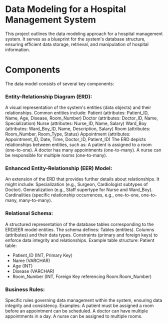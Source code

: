 # Data Modeling for a Hospital Management System

This project outlines the data modeling approach for a hospital management system. It serves as a blueprint for the system's database structure, ensuring efficient data storage, retrieval, and manipulation of hospital information.

# Components
The data model consists of several key components:

### Entity-Relationship Diagram (ERD):

A visual representation of the system's entities (data objects) and their relationships. Common entities include:
Patient (attributes: Patient_ID, Name, Age, Disease, Room_Number)
Doctor (attributes: Doctor_ID, Name, Specialization)
Nurse (attributes: Nurse_ID, Name, Salary)
Ward_Boy (attributes: Ward_Boy_ID, Name, Description, Salary)
Room (attributes: Room_Number, Room_Type, Status)
Appointment (attributes: Appointment_ID, Date, Time, Doctor_ID, Patient_ID)
The ERD depicts relationships between entities, such as:
A patient is assigned to a room (one-to-one).
A doctor has many appointments (one-to-many).
A nurse can be responsible for multiple rooms (one-to-many).


### Enhanced Entity-Relationship (EER) Model:

An extension of the ERD that provides further details about relationships. It might include:
Specialization (e.g., Surgeon, Cardiologist subtypes of Doctor).
Generalization (e.g., Staff supertype for Nurse and Ward_Boy).
Cardinalities (specific relationship occurrences, e.g., one-to-one, one-to-many, many-to-many).

### Relational Schema:

A structured representation of the database tables corresponding to the ERD/EER model entities. The schema defines:
Tables (entities).
Columns (attributes) and their data types.
Constraints (primary and foreign keys) to enforce data integrity and relationships.
Example table structure:
Patient table:
  - Patient_ID (INT, Primary Key)
  - Name (VARCHAR)
  - Age (INT)
  - Disease (VARCHAR)
  - Room_Number (INT, Foreign Key referencing Room.Room_Number)

    
### Business Rules:

Specific rules governing data management within the system, ensuring data integrity and consistency. Examples:
A patient must be assigned a room before an appointment can be scheduled.
A doctor can have multiple appointments in a day.
A nurse can be assigned to multiple rooms.
